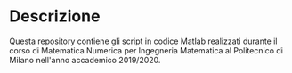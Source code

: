 # Descrizione
Questa repository contiene gli script in codice Matlab realizzati durante il corso di Matematica Numerica per Ingegneria Matematica al Politecnico di Milano nell'anno accademico 2019/2020.
